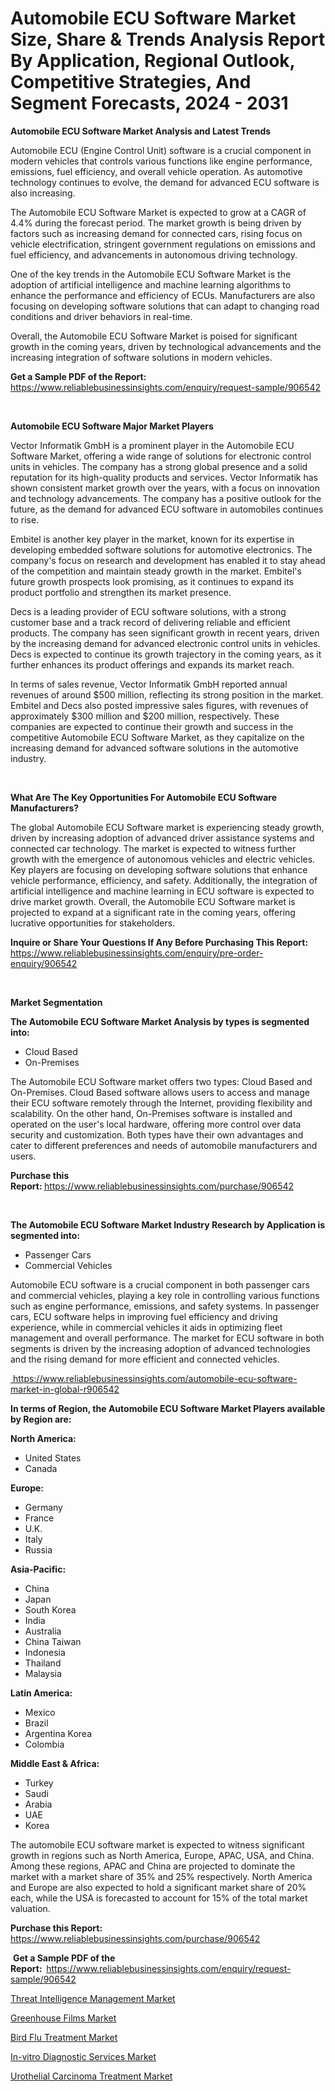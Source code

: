 <p><h1>Automobile ECU Software Market Size, Share & Trends Analysis Report By Application, Regional Outlook, Competitive Strategies, And Segment Forecasts, 2024 - 2031</h1></p><p><strong>Automobile ECU Software Market Analysis and Latest Trends</strong></p>
<p><p>Automobile ECU (Engine Control Unit) software is a crucial component in modern vehicles that controls various functions like engine performance, emissions, fuel efficiency, and overall vehicle operation. As automotive technology continues to evolve, the demand for advanced ECU software is also increasing.</p><p>The Automobile ECU Software Market is expected to grow at a CAGR of 4.4% during the forecast period. The market growth is being driven by factors such as increasing demand for connected cars, rising focus on vehicle electrification, stringent government regulations on emissions and fuel efficiency, and advancements in autonomous driving technology.</p><p>One of the key trends in the Automobile ECU Software Market is the adoption of artificial intelligence and machine learning algorithms to enhance the performance and efficiency of ECUs. Manufacturers are also focusing on developing software solutions that can adapt to changing road conditions and driver behaviors in real-time.</p><p>Overall, the Automobile ECU Software Market is poised for significant growth in the coming years, driven by technological advancements and the increasing integration of software solutions in modern vehicles.</p></p>
<p><strong>Get a Sample PDF of the Report:&nbsp;</strong> <a href="https://www.reliablebusinessinsights.com/enquiry/request-sample/906542">https://www.reliablebusinessinsights.com/enquiry/request-sample/906542</a></p>
<p>&nbsp;</p>
<p><strong>Automobile ECU Software Major Market Players</strong></p>
<p><p>Vector Informatik GmbH is a prominent player in the Automobile ECU Software Market, offering a wide range of solutions for electronic control units in vehicles. The company has a strong global presence and a solid reputation for its high-quality products and services. Vector Informatik has shown consistent market growth over the years, with a focus on innovation and technology advancements. The company has a positive outlook for the future, as the demand for advanced ECU software in automobiles continues to rise.</p><p>Embitel is another key player in the market, known for its expertise in developing embedded software solutions for automotive electronics. The company's focus on research and development has enabled it to stay ahead of the competition and maintain steady growth in the market. Embitel's future growth prospects look promising, as it continues to expand its product portfolio and strengthen its market presence.</p><p>Decs is a leading provider of ECU software solutions, with a strong customer base and a track record of delivering reliable and efficient products. The company has seen significant growth in recent years, driven by the increasing demand for advanced electronic control units in vehicles. Decs is expected to continue its growth trajectory in the coming years, as it further enhances its product offerings and expands its market reach.</p><p>In terms of sales revenue, Vector Informatik GmbH reported annual revenues of around $500 million, reflecting its strong position in the market. Embitel and Decs also posted impressive sales figures, with revenues of approximately $300 million and $200 million, respectively. These companies are expected to continue their growth and success in the competitive Automobile ECU Software Market, as they capitalize on the increasing demand for advanced software solutions in the automotive industry.</p></p>
<p>&nbsp;</p>
<p><strong>What Are The Key Opportunities For Automobile ECU Software Manufacturers?</strong></p>
<p><p>The global Automobile ECU Software market is experiencing steady growth, driven by increasing adoption of advanced driver assistance systems and connected car technology. The market is expected to witness further growth with the emergence of autonomous vehicles and electric vehicles. Key players are focusing on developing software solutions that enhance vehicle performance, efficiency, and safety. Additionally, the integration of artificial intelligence and machine learning in ECU software is expected to drive market growth. Overall, the Automobile ECU Software market is projected to expand at a significant rate in the coming years, offering lucrative opportunities for stakeholders.</p></p>
<p><strong>Inquire or Share Your Questions If Any Before Purchasing This Report:</strong> <a href="https://www.reliablebusinessinsights.com/enquiry/pre-order-enquiry/906542">https://www.reliablebusinessinsights.com/enquiry/pre-order-enquiry/906542</a></p>
<p>&nbsp;</p>
<p><strong>Market Segmentation</strong></p>
<p><strong>The Automobile ECU Software Market Analysis by types is segmented into:</strong></p>
<p><ul><li>Cloud Based</li><li>On-Premises</li></ul></p>
<p><p>The Automobile ECU Software market offers two types: Cloud Based and On-Premises. Cloud Based software allows users to access and manage their ECU software remotely through the Internet, providing flexibility and scalability. On the other hand, On-Premises software is installed and operated on the user's local hardware, offering more control over data security and customization. Both types have their own advantages and cater to different preferences and needs of automobile manufacturers and users.</p></p>
<p><strong>Purchase this Report:&nbsp;</strong><a href="https://www.reliablebusinessinsights.com/purchase/906542">https://www.reliablebusinessinsights.com/purchase/906542</a></p>
<p>&nbsp;</p>
<p><strong>The Automobile ECU Software Market Industry Research by Application is segmented into:</strong></p>
<p><ul><li>Passenger Cars</li><li>Commercial Vehicles</li></ul></p>
<p><p>Automobile ECU software is a crucial component in both passenger cars and commercial vehicles, playing a key role in controlling various functions such as engine performance, emissions, and safety systems. In passenger cars, ECU software helps in improving fuel efficiency and driving experience, while in commercial vehicles it aids in optimizing fleet management and overall performance. The market for ECU software in both segments is driven by the increasing adoption of advanced technologies and the rising demand for more efficient and connected vehicles.</p></p>
<p><a href="https://www.reliablebusinessinsights.com/automobile-ecu-software-market-in-global-r906542">&nbsp;https://www.reliablebusinessinsights.com/automobile-ecu-software-market-in-global-r906542</a></p>
<p><strong>In terms of Region, the Automobile ECU Software Market Players available by Region are:</strong></p>
<p>
    <p> <strong> North America: </strong>
        <ul>
            <li>United States</li>
            <li>Canada</li>
        </ul>
        </p> 
    <p> <strong> Europe: </strong>
        <ul>
            <li>Germany</li>
            <li>France</li>
            <li>U.K.</li>
            <li>Italy</li>
            <li>Russia</li>
        </ul>
        </p> 
    <p> <strong> Asia-Pacific: </strong>
        <ul>
            <li>China</li>
            <li>Japan</li>
            <li>South Korea</li>
            <li>India</li>
            <li>Australia</li>
            <li>China Taiwan</li>
            <li>Indonesia</li>
            <li>Thailand</li>
            <li>Malaysia</li>
        </ul>
        </p> 
    <p> <strong> Latin America: </strong>
        <ul>
            <li>Mexico</li>
            <li>Brazil</li>
            <li>Argentina Korea</li>
            <li>Colombia</li>
        </ul>
        </p> 
    <p> <strong> Middle East & Africa: </strong>
        <ul>
            <li>Turkey</li>
            <li>Saudi</li>
            <li>Arabia</li>
            <li>UAE</li>
            <li>Korea</li>
        </ul>
    </p>
    </p>
<p><p>The automobile ECU software market is expected to witness significant growth in regions such as North America, Europe, APAC, USA, and China. Among these regions, APAC and China are projected to dominate the market with a market share of 35% and 25% respectively. North America and Europe are also expected to hold a significant market share of 20% each, while the USA is forecasted to account for 15% of the total market valuation.</p></p>
<p><strong>Purchase this Report: </strong><a href="https://www.reliablebusinessinsights.com/purchase/906542">https://www.reliablebusinessinsights.com/purchase/906542</a></p>
<p>&nbsp;<strong>Get a Sample PDF of the Report:&nbsp;&nbsp;</strong><a href="https://www.reliablebusinessinsights.com/enquiry/request-sample/906542">https://www.reliablebusinessinsights.com/enquiry/request-sample/906542</a></p>
<p><strong></strong></p>
<p><p><a href="https://medium.com/@amelia.martin5698/mapping-the-threat-intelligence-management-market-trends-challenges-and-breakthroughs-2024-d0167bc3f28e">Threat Intelligence Management Market</a></p><p><a href="https://issuu.com/reportprime-2/docs/greenhouse-films-market-size-2030.p_b77d792f1cbf28">Greenhouse Films Market</a></p><p><a href="https://medium.com/@emma.white454357/bird-flu-treatment-market-share-market-analysis-growth-trends-forecasts-for-period-from-2024-b33dd6b46208">Bird Flu Treatment Market</a></p><p><a href="https://github.com/seamusocallaghan/Market-Research-Report-List-1/blob/main/in-vitro-diagnostic-services-market.md">In-vitro Diagnostic Services Market</a></p><p><a href="https://medium.com/@stephen.russell7684/global-urothelial-carcinoma-treatment-industry-analysis-share-growth-trends-and-forecast-2024-b106b61a395a">Urothelial Carcinoma Treatment Market</a></p></p>